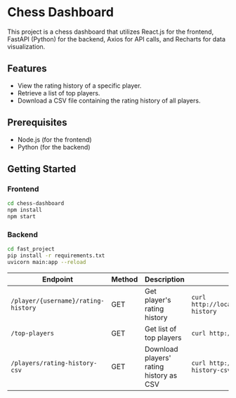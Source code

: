 # Chess Dashboard

This project is a chess dashboard that utilizes React.js for the frontend, FastAPI (Python) for the backend, Axios for API calls, and Recharts for data visualization.

## Features

- View the rating history of a specific player.
- Retrieve a list of top players.
- Download a CSV file containing the rating history of all players.

## Prerequisites

- Node.js (for the frontend)
- Python (for the backend)

## Getting Started

### Frontend

```bash
cd chess-dashboard
npm install
npm start
```
### Backend
```bash
cd fast_project
pip install -r requirements.txt
uvicorn main:app --reload
```
| Endpoint                            | Method | Description                                      | Example                                      |
| ----------------------------------- | ------ | ------------------------------------------------ | -------------------------------------------- |
| `/player/{username}/rating-history`  | GET    | Get player's rating history                     | `curl http://localhost:8000/player/johndoe/rating-history` |
| `/top-players`                      | GET    | Get list of top players                          | `curl http://localhost:8000/top-players`     |
| `/players/rating-history-csv`        | GET    | Download players' rating history as CSV         | `curl http://localhost:8000/players/rating-history-csv` |

